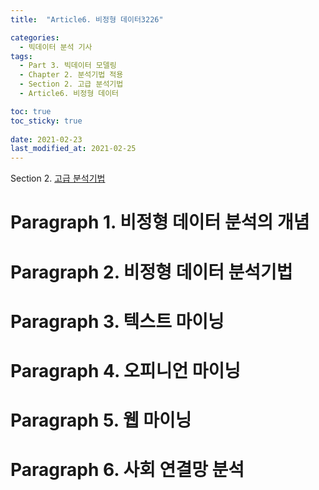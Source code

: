 ```yaml
---
title:  "Article6. 비정형 데이터3226"

categories:
  - 빅데이터 분석 기사
tags: 
  - Part 3. 빅데이터 모델링
  - Chapter 2. 분석기법 적용
  - Section 2. 고급 분석기법
  - Article6. 비정형 데이터

toc: true
toc_sticky: true
 
date: 2021-02-23
last_modified_at: 2021-02-25
---
```


Section 2. [고급 분석기법]()

# Paragraph 1. 비정형 데이터 분석의 개념

# Paragraph 2. 비정형 데이터 분석기법

# Paragraph 3. 텍스트 마이닝

# Paragraph 4. 오피니언 마이닝

# Paragraph 5. 웹 마이닝

# Paragraph 6. 사회 연결망 분석


